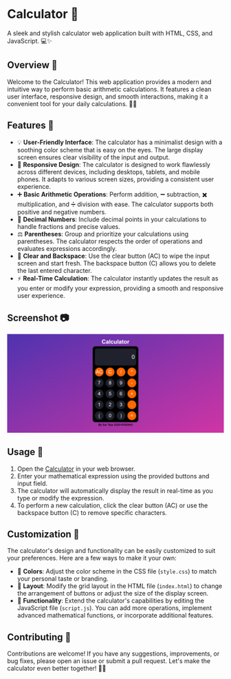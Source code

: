 # Calculator 🧮

A sleek and stylish calculator web application built with HTML, CSS, and JavaScript. 💻✨

## Overview 🌟

Welcome to the Calculator! This web application provides a modern and intuitive way to perform basic arithmetic calculations. It features a clean user interface, responsive design, and smooth interactions, making it a convenient tool for your daily calculations. 🚀💯

## Features 🎉

- 💡 **User-Friendly Interface**: The calculator has a minimalist design with a soothing color scheme that is easy on the eyes. The large display screen ensures clear visibility of the input and output.
- 📱 **Responsive Design**: The calculator is designed to work flawlessly across different devices, including desktops, tablets, and mobile phones. It adapts to various screen sizes, providing a consistent user experience.
- ➕ **Basic Arithmetic Operations**: Perform addition, ➖ subtraction, ✖️ multiplication, and ➗ division with ease. The calculator supports both positive and negative numbers.
- 🔢 **Decimal Numbers**: Include decimal points in your calculations to handle fractions and precise values.
- ⚖️ **Parentheses**: Group and prioritize your calculations using parentheses. The calculator respects the order of operations and evaluates expressions accordingly.
- 🔄 **Clear and Backspace**: Use the clear button (AC) to wipe the input screen and start fresh. The backspace button (C) allows you to delete the last entered character.
- ⚡️ **Real-Time Calculation**: The calculator instantly updates the result as you enter or modify your expression, providing a smooth and responsive user experience.

## Screenshot 📷

<img src="img/preview.png" alt="Calculator Screenshot" width="600">

## Usage 🚀

1. Open the [Calculator](https://your-calculator-url.com) in your web browser.
2. Enter your mathematical expression using the provided buttons and input field.
3. The calculator will automatically display the result in real-time as you type or modify the expression.
4. To perform a new calculation, click the clear button (AC) or use the backspace button (C) to remove specific characters.

## Customization 🎨

The calculator's design and functionality can be easily customized to suit your preferences. Here are a few ways to make it your own:

- 🎨 **Colors**: Adjust the color scheme in the CSS file (`style.css`) to match your personal taste or branding.
- 📐 **Layout**: Modify the grid layout in the HTML file (`index.html`) to change the arrangement of buttons or adjust the size of the display screen.
- 🧰 **Functionality**: Extend the calculator's capabilities by editing the JavaScript file (`script.js`). You can add more operations, implement advanced mathematical functions, or incorporate additional features.

## Contributing 🤝

Contributions are welcome! If you have any suggestions, improvements, or bug fixes, please open an issue or submit a pull request. Let's make the calculator even better together! 🌟✨
